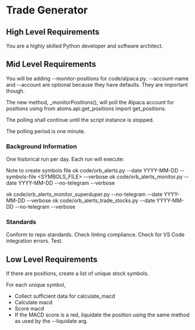 # Trade Generator

## High Level Requirements

You are a highly skilled Python developer and software architect.

## Mid Level Requirements

You will be adding --monitor-positions for code/alpaca.py.
--account-name and --account are optional because they have defaults.  They are important though.

The new method, _monitorPositions(), will poll the Alpaca account for positions using from atoms.api.get_positions import get_positions.

The polling shall continue until the script instance is stopped.

The polling period is one minute.

### Background Information

One historical run per day.
Each run will execute:


Note to create symbols file
ok code/orb_alerts.py --date YYYY-MM-DD --symbols-file <SYMBOLS_FILE> --verbose
ok code/orb_alerts_monitor.py --date YYYY-MM-DD --no-telegram --verbose

ok code/orb_alerts_monitor_superduper.py --no-telegram --date YYYY-MM-DD --verbose
ok code/orb_alerts_trade_stocks.py --date YYYY-MM-DD --no-telegram --verbose

### Standards
Conform to repo standards.
Check linting compliance.
Check for VS Code integration errors.
Test.

## Low Level Requirements

If there are positions, create a list of unique stock symbols.

For each unique symbol,
  - Collect sufficient data for calculate_macd
  - Calculate macd
  - Score macd
  - If the MACD score is a red, liquidate the position using the same method as used by the --liquidate arg.